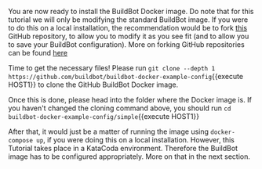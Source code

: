 You are now ready to install the BuildBot Docker image. Do note that for this tutorial we will only be modifying the standard BuildBot image. 
If you were to do this on a local installation, the recommendation would be to fork [this](https://github.com/buildbot/buildbot-docker-example-config) GitHub repository, 
to allow you to modify it as you see fit (and to allow you to save your BuildBot configuration). More on forking GitHub repositories can be found [here](https://help.github.com/en/github/getting-started-with-github/fork-a-repo)

Time to get the necessary files! Please run `git clone --depth 1 https://github.com/buildbot/buildbot-docker-example-config`{{execute HOST1}} to clone the GitHub BuildBot Docker image. 

Once this is done, please head into the folder where the Docker image is. If you haven't changed the cloning command above, you should run `cd buildbot-docker-example-config/simple`{{execute HOST1}}

After that, it would just be a matter of running the image using `docker-compose up`, if you were doing this on a local installation. However, this Tutorial takes place in a KataCoda environment.
Therefore the BuildBot image has to be configured appropriately. More on that in the next section. 